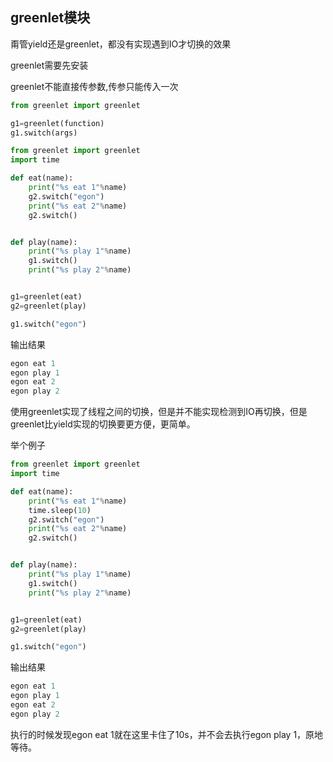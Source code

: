 ## greenlet模块

甭管yield还是greenlet，都没有实现遇到IO才切换的效果


greenlet需要先安装

greenlet不能直接传参数,传参只能传入一次

```python
from greenlet import greenlet

g1=greenlet(function)
g1.switch(args)
```

```python
from greenlet import greenlet
import time

def eat(name):
    print("%s eat 1"%name)
    g2.switch("egon")
    print("%s eat 2"%name)
    g2.switch()


def play(name):
    print("%s play 1"%name)
    g1.switch()
    print("%s play 2"%name)


g1=greenlet(eat)
g2=greenlet(play)

g1.switch("egon")
```

输出结果

```python
egon eat 1
egon play 1
egon eat 2
egon play 2
```

使用greenlet实现了线程之间的切换，但是并不能实现检测到IO再切换，但是greenlet比yield实现的切换要更方便，更简单。

举个例子

```python
from greenlet import greenlet
import time

def eat(name):
    print("%s eat 1"%name)
    time.sleep(10)
    g2.switch("egon")
    print("%s eat 2"%name)
    g2.switch()


def play(name):
    print("%s play 1"%name)
    g1.switch()
    print("%s play 2"%name)


g1=greenlet(eat)
g2=greenlet(play)

g1.switch("egon")
```

输出结果

```python
egon eat 1
egon play 1
egon eat 2
egon play 2
```

执行的时候发现egon eat 1就在这里卡住了10s，并不会去执行egon play 1，原地等待。
